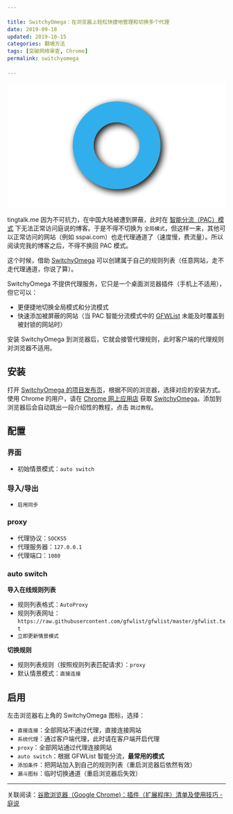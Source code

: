 ```yaml
---

title: SwitchyOmega：在浏览器上轻松快捷地管理和切换多个代理
date: 2019-09-18
updated: 2019-10-15  
categories: 翻墙方法   
tags: [突破网络审查, Chrome] 
permalink: switchyomega  

---
```


![switchyomega](switchyomega/switchyomega.png)

tingtalk.me 因为不可抗力，在中国大陆被遭到屏蔽，此时在 [智能分流（PAC）模式](https://github.com/gfwlist/gfwlist) 下无法正常访问庭说的博客。于是不得不切换为 `全局模式`，但这样一来，其他可以正常访问的网站（例如 sspai.com）也走代理通道了（速度慢，费流量）。所以阅读完我的博客之后，不得不换回 PAC 模式。

这个时候，借助 [SwitchyOmega](https://github.com/FelisCatus/SwitchyOmega/) 可以创建属于自己的规则列表（任意网站，走不走代理通道，你说了算）。

<!-- more -->


SwitchyOmega 不提供代理服务，它只是一个桌面浏览器插件（手机上不适用），但它可以：
- 更便捷地切换全局模式和分流模式
- 快速添加被屏蔽的网站（当 PAC 智能分流模式中的 [GFWList](https://github.com/gfwlist/gfwlist) 未能及时覆盖到被封锁的网站时）



安装 SwitchyOmega 到浏览器后，它就会接管代理规则，此时客户端的代理规则对浏览器不适用。




## 安装

打开 [SwitchyOmega 的项目发布页](https://github.com/FelisCatus/SwitchyOmega/releases)，根据不同的浏览器，选择对应的安装方式。使用 Chrome 的用户，请在 [Chrome 网上应用店](https://chrome.google.com/webstore/detail/proxy-switchyomega/padekgcemlokbadohgkifijomclgjgif?hl=zh-CN) 获取 [SwitchyOmega](https://chrome.google.com/webstore/detail/proxy-switchyomega/padekgcemlokbadohgkifijomclgjgif?hl=zh-CN)。添加到浏览器后会自动跳出一段介绍性的教程，点击 `跳过教程`。



## 配置

### 界面

- 初始情景模式：`auto switch`


### 导入/导出

- `启用同步`

### proxy

- 代理协议：`SOCKS5`
- 代理服务器：`127.0.0.1`
- 代理端口：`1080`

### auto switch

**导入在线规则列表**
- 规则列表格式：`AutoProxy`
- 规则列表网址：`https://raw.githubusercontent.com/gfwlist/gfwlist/master/gfwlist.txt`
- `立即更新情景模式`

**切换规则**
- 规则列表规则（按照规则列表匹配请求）：`proxy`
- 默认情景模式：`直接连接`


## 启用

左击浏览器右上角的 SwitchyOmega 图标，选择：
- `直接连接`：全部网站不通过代理，直接连接网站
- `系统代理`：通过客户端代理，此时请在客户端开启代理
- `proxy`：全部网站通过代理连接网站
- `auto switch`：根据 GFWList 智能分流，**最常用的模式**
- `添加条件`：把网站加入到自己的规则列表（重启浏览器后依然有效）
- `漏斗图标`：临时切换通道（重启浏览器后失效）



---

关联阅读：[谷歌浏览器（Google Chrome)：插件（扩展程序）清单及使用技巧 - 庭说](https://tingtalk.me/chrome/)